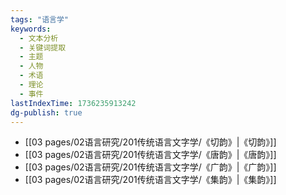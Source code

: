```yaml
---
tags: "语言学"
keywords:
  - 文本分析
  - 关键词提取
  - 主题
  - 人物
  - 术语
  - 理论
  - 事件
lastIndexTime: 1736235913242
dg-publish: true
---
```

<style> .container {font-family: sans-serif; text-align: center;} .button-wrapper button {z-index: 1;height: 40px; width: 100px; margin: 10px;padding: 5px;} .excalidraw .App-menu_top .buttonList { display: flex;} .excalidraw-wrapper { height: 800px; margin: 50px; position: relative;} :root[dir="ltr"] .excalidraw .layer-ui__wrapper .zen-mode-transition.App-menu_bottom--transition-left {transform: none;} </style><script src="https://cdn.jsdelivr.net/npm/react@17/umd/react.production.min.js"></script><script src="https://cdn.jsdelivr.net/npm/react-dom@17/umd/react-dom.production.min.js"></script><script type="text/javascript" src="https://cdn.jsdelivr.net/npm/@excalidraw/excalidraw@0/dist/excalidraw.production.min.js"></script><div id="韵书_2023-05-22_1206.38.excalidraw.md1"></div><script>(function(){const InitialData={"type":"excalidraw","version":2,"source":"https://github.com/zsviczian/obsidian-excalidraw-plugin/releases/tag/1.8.26","elements":[{"type":"rectangle","version":38,"versionNonce":1538378425,"isDeleted":false,"id":"r0BCu1qEIPXHy8bZx0bpJ","fillStyle":"hachure","strokeWidth":1,"strokeStyle":"solid","roughness":1,"opacity":100,"angle":0,"x":-723.6456909179688,"y":-219.83201599121094,"strokeColor":"#000000","backgroundColor":"transparent","width":113,"height":59,"seed":1073364599,"groupIds":[],"roundness":{"type":3},"boundElements":[{"type":"text","id":"aweAjrHB"},{"id":"32mJoSTkhvkAFrf1tFh34","type":"arrow"},{"id":"5zkgqqqUY1Ag_N3GyFnOm","type":"arrow"}],"updated":1684728583327,"link":null,"locked":false},{"type":"text","version":8,"versionNonce":1384726073,"isDeleted":false,"id":"aweAjrHB","fillStyle":"hachure","strokeWidth":1,"strokeStyle":"solid","roughness":1,"opacity":100,"angle":0,"x":-687.1456909179688,"y":-202.33201599121094,"strokeColor":"#000000","backgroundColor":"transparent","width":40,"height":24,"seed":288970647,"groupIds":[],"roundness":null,"boundElements":[],"updated":1684728427126,"link":null,"locked":false,"fontSize":20,"fontFamily":4,"text":"广韵","rawText":"广韵","textAlign":"center","verticalAlign":"middle","containerId":"r0BCu1qEIPXHy8bZx0bpJ","originalText":"广韵","lineHeight":1.2,"baseline":18},{"type":"rectangle","version":69,"versionNonce":102674679,"isDeleted":false,"id":"7s3_NutVgPA5GPKXD178X","fillStyle":"hachure","strokeWidth":1,"strokeStyle":"solid","roughness":1,"opacity":100,"angle":0,"x":-716.5028686523438,"y":-75.18913269042969,"strokeColor":"#000000","backgroundColor":"transparent","width":113,"height":59,"seed":1752379127,"groupIds":[],"roundness":{"type":3},"boundElements":[{"type":"text","id":"CfJrav8B"},{"id":"HuONu9beKz5XTEOtgk9NO","type":"arrow"}],"updated":1684728579523,"link":null,"locked":false},{"type":"text","version":48,"versionNonce":92768633,"isDeleted":false,"id":"CfJrav8B","fillStyle":"hachure","strokeWidth":1,"strokeStyle":"solid","roughness":1,"opacity":100,"angle":0,"x":-700.0028686523438,"y":-57.68913269042969,"strokeColor":"#000000","backgroundColor":"transparent","width":80,"height":24,"seed":239089687,"groupIds":[],"roundness":null,"boundElements":[],"updated":1684728479284,"link":null,"locked":false,"fontSize":20,"fontFamily":4,"text":"景德韵略","rawText":"景德韵略","textAlign":"center","verticalAlign":"middle","containerId":"7s3_NutVgPA5GPKXD178X","originalText":"景德韵略","lineHeight":1.2,"baseline":18},{"type":"rectangle","version":118,"versionNonce":791378455,"isDeleted":false,"id":"w1uNJw_Mnqw8pFmlXk4XU","fillStyle":"hachure","strokeWidth":1,"strokeStyle":"solid","roughness":1,"opacity":100,"angle":0,"x":-942.3956909179688,"y":-70.72489929199219,"strokeColor":"#000000","backgroundColor":"transparent","width":113,"height":59,"seed":1954493527,"groupIds":[],"roundness":{"type":3},"boundElements":[{"type":"text","id":"1mKU8HOJ"},{"id":"HuONu9beKz5XTEOtgk9NO","type":"arrow"}],"updated":1684728579523,"link":null,"locked":false},{"type":"text","version":92,"versionNonce":1009681657,"isDeleted":false,"id":"1mKU8HOJ","fillStyle":"hachure","strokeWidth":1,"strokeStyle":"solid","roughness":1,"opacity":100,"angle":0,"x":-915.8956909179688,"y":-53.22489929199219,"strokeColor":"#000000","backgroundColor":"transparent","width":60,"height":24,"seed":962892151,"groupIds":[],"roundness":null,"boundElements":[],"updated":1684728484156,"link":null,"locked":false,"fontSize":20,"fontFamily":4,"text":"平水韵","rawText":"平水韵","textAlign":"center","verticalAlign":"middle","containerId":"w1uNJw_Mnqw8pFmlXk4XU","originalText":"平水韵","lineHeight":1.2,"baseline":18},{"type":"rectangle","version":157,"versionNonce":452231351,"isDeleted":false,"id":"MxmVGrMNnJnSxdiSaKxtt","fillStyle":"hachure","strokeWidth":1,"strokeStyle":"solid","roughness":1,"opacity":100,"angle":0,"x":-945.9671020507812,"y":-219.83201599121094,"strokeColor":"#000000","backgroundColor":"transparent","width":113,"height":59,"seed":1132813047,"groupIds":[],"roundness":{"type":3},"boundElements":[{"type":"text","id":"HRfiJJrM"},{"id":"32mJoSTkhvkAFrf1tFh34","type":"arrow"}],"updated":1684728575523,"link":null,"locked":false},{"type":"text","version":132,"versionNonce":1985440953,"isDeleted":false,"id":"HRfiJJrM","fillStyle":"hachure","strokeWidth":1,"strokeStyle":"solid","roughness":1,"opacity":100,"angle":0,"x":-909.4671020507812,"y":-202.33201599121094,"strokeColor":"#000000","backgroundColor":"transparent","width":40,"height":24,"seed":506258455,"groupIds":[],"roundness":null,"boundElements":[],"updated":1684728455867,"link":null,"locked":false,"fontSize":20,"fontFamily":4,"text":"切韵","rawText":"切韵","textAlign":"center","verticalAlign":"middle","containerId":"MxmVGrMNnJnSxdiSaKxtt","originalText":"切韵","lineHeight":1.2,"baseline":18},{"type":"rectangle","version":210,"versionNonce":416198551,"isDeleted":false,"id":"a3_RZsIWBLMLb4Y3dDl-i","fillStyle":"hachure","strokeWidth":1,"strokeStyle":"solid","roughness":1,"opacity":100,"angle":0,"x":-723.6456909179688,"y":-360.0105743408203,"strokeColor":"#000000","backgroundColor":"transparent","width":113,"height":59,"seed":1110439991,"groupIds":[],"roundness":{"type":3},"boundElements":[{"type":"text","id":"Il6ed8bR"}],"updated":1684728433610,"link":null,"locked":false},{"type":"text","version":186,"versionNonce":638774679,"isDeleted":false,"id":"Il6ed8bR","fillStyle":"hachure","strokeWidth":1,"strokeStyle":"solid","roughness":1,"opacity":100,"angle":0,"x":-687.1456909179688,"y":-342.5105743408203,"strokeColor":"#000000","backgroundColor":"transparent","width":40,"height":24,"seed":1074911575,"groupIds":[],"roundness":null,"boundElements":[],"updated":1684728461476,"link":null,"locked":false,"fontSize":20,"fontFamily":4,"text":"玉篇","rawText":"玉篇","textAlign":"center","verticalAlign":"middle","containerId":"a3_RZsIWBLMLb4Y3dDl-i","originalText":"玉篇","lineHeight":1.2,"baseline":18},{"type":"rectangle","version":259,"versionNonce":788571959,"isDeleted":false,"id":"h39aS-5hQlkm2HF8mwSu8","fillStyle":"hachure","strokeWidth":1,"strokeStyle":"solid","roughness":1,"opacity":100,"angle":0,"x":-485.25286865234375,"y":-362.6891632080078,"strokeColor":"#000000","backgroundColor":"transparent","width":113,"height":59,"seed":1457048535,"groupIds":[],"roundness":{"type":3},"boundElements":[{"type":"text","id":"D7jIBa5S"}],"updated":1684728434943,"link":null,"locked":false},{"type":"text","version":233,"versionNonce":357746745,"isDeleted":false,"id":"D7jIBa5S","fillStyle":"hachure","strokeWidth":1,"strokeStyle":"solid","roughness":1,"opacity":100,"angle":0,"x":-448.75286865234375,"y":-345.1891632080078,"strokeColor":"#000000","backgroundColor":"transparent","width":40,"height":24,"seed":1537161463,"groupIds":[],"roundness":null,"boundElements":[],"updated":1684728465203,"link":null,"locked":false,"fontSize":20,"fontFamily":4,"text":"类篇","rawText":"类篇","textAlign":"center","verticalAlign":"middle","containerId":"h39aS-5hQlkm2HF8mwSu8","originalText":"类篇","lineHeight":1.2,"baseline":18},{"type":"rectangle","version":304,"versionNonce":880413593,"isDeleted":false,"id":"HcqRW1y3xqbHTDmZBngRp","fillStyle":"hachure","strokeWidth":1,"strokeStyle":"solid","roughness":1,"opacity":100,"angle":0,"x":-477.21710205078125,"y":-222.5105743408203,"strokeColor":"#000000","backgroundColor":"transparent","width":113,"height":59,"seed":955425239,"groupIds":[],"roundness":{"type":3},"boundElements":[{"type":"text","id":"LHCKeZ10"},{"id":"5zkgqqqUY1Ag_N3GyFnOm","type":"arrow"}],"updated":1684728583327,"link":null,"locked":false},{"type":"text","version":277,"versionNonce":2062622967,"isDeleted":false,"id":"LHCKeZ10","fillStyle":"hachure","strokeWidth":1,"strokeStyle":"solid","roughness":1,"opacity":100,"angle":0,"x":-440.71710205078125,"y":-205.0105743408203,"strokeColor":"#000000","backgroundColor":"transparent","width":40,"height":24,"seed":1208897271,"groupIds":[],"roundness":null,"boundElements":[],"updated":1684728470619,"link":null,"locked":false,"fontSize":20,"fontFamily":4,"text":"集韵","rawText":"集韵","textAlign":"center","verticalAlign":"middle","containerId":"HcqRW1y3xqbHTDmZBngRp","originalText":"集韵","lineHeight":1.2,"baseline":18},{"type":"rectangle","version":341,"versionNonce":752408695,"isDeleted":false,"id":"6605ad8bRE3Cd_V-zCt08","fillStyle":"hachure","strokeWidth":1,"strokeStyle":"solid","roughness":1,"opacity":100,"angle":0,"x":-470.96710205078125,"y":-69.83201599121094,"strokeColor":"#000000","backgroundColor":"transparent","width":113,"height":59,"seed":894924055,"groupIds":[],"roundness":{"type":3},"boundElements":[{"type":"text","id":"lATpWyV3"}],"updated":1684728439660,"link":null,"locked":false},{"type":"text","version":317,"versionNonce":218069847,"isDeleted":false,"id":"lATpWyV3","fillStyle":"hachure","strokeWidth":1,"strokeStyle":"solid","roughness":1,"opacity":100,"angle":0,"x":-454.46710205078125,"y":-52.33201599121094,"strokeColor":"#000000","backgroundColor":"transparent","width":80,"height":24,"seed":1593227831,"groupIds":[],"roundness":null,"boundElements":[],"updated":1684728510782,"link":null,"locked":false,"fontSize":20,"fontFamily":4,"text":"礼部韵略","rawText":"礼部韵略","textAlign":"center","verticalAlign":"middle","containerId":"6605ad8bRE3Cd_V-zCt08","originalText":"礼部韵略","lineHeight":1.2,"baseline":18},{"type":"rectangle","version":451,"versionNonce":1197548825,"isDeleted":false,"id":"PwPbxUjCRQ1apZteVbm8t","fillStyle":"hachure","strokeWidth":1,"strokeStyle":"solid","roughness":1,"opacity":100,"angle":0,"x":-266.50274658203125,"y":-71.61772155761719,"strokeColor":"#000000","backgroundColor":"transparent","width":113,"height":59,"seed":808948503,"groupIds":[],"roundness":{"type":3},"boundElements":[{"type":"text","id":"0k9zvvQS"},{"id":"VGJMQQVhn-rPCEvfScAhs","type":"arrow"},{"id":"DPypgCYQ3SK9RECVLpLCh","type":"arrow"}],"updated":1684728598771,"link":null,"locked":false},{"type":"text","version":437,"versionNonce":1629008089,"isDeleted":false,"id":"0k9zvvQS","fillStyle":"hachure","strokeWidth":1,"strokeStyle":"solid","roughness":1,"opacity":100,"angle":0,"x":-230.00274658203125,"y":-54.11772155761719,"strokeColor":"#000000","backgroundColor":"transparent","width":40,"height":24,"seed":69408823,"groupIds":[],"roundness":null,"boundElements":[],"updated":1684728522990,"link":null,"locked":false,"fontSize":20,"fontFamily":4,"text":"增韵","rawText":"增韵","textAlign":"center","verticalAlign":"middle","containerId":"PwPbxUjCRQ1apZteVbm8t","originalText":"增韵","lineHeight":1.2,"baseline":18},{"type":"rectangle","version":503,"versionNonce":1003068729,"isDeleted":false,"id":"G6P-lEwF2SsZd37jbltMN","fillStyle":"hachure","strokeWidth":1,"strokeStyle":"solid","roughness":1,"opacity":100,"angle":0,"x":-87.93145751953125,"y":-71.61772155761719,"strokeColor":"#000000","backgroundColor":"transparent","width":113,"height":59,"seed":357704215,"groupIds":[],"roundness":{"type":3},"boundElements":[{"type":"text","id":"fAE49wwH"},{"id":"VGJMQQVhn-rPCEvfScAhs","type":"arrow"}],"updated":1684728594790,"link":null,"locked":false},{"type":"text","version":482,"versionNonce":569967319,"isDeleted":false,"id":"fAE49wwH","fillStyle":"hachure","strokeWidth":1,"strokeStyle":"solid","roughness":1,"opacity":100,"angle":0,"x":-71.43145751953125,"y":-54.11772155761719,"strokeColor":"#000000","backgroundColor":"transparent","width":80,"height":24,"seed":622053175,"groupIds":[],"roundness":null,"boundElements":[],"updated":1684728534719,"link":null,"locked":false,"fontSize":20,"fontFamily":4,"text":"洪武正韵","rawText":"洪武正韵","textAlign":"center","verticalAlign":"middle","containerId":"G6P-lEwF2SsZd37jbltMN","originalText":"洪武正韵","lineHeight":1.2,"baseline":18},{"type":"rectangle","version":538,"versionNonce":2047810041,"isDeleted":false,"id":"0vDfvelNP4oSSq28he_cs","fillStyle":"hachure","strokeWidth":1,"strokeStyle":"solid","roughness":1,"opacity":100,"angle":0,"x":-208.46710205078125,"y":45.34657287597656,"strokeColor":"#000000","backgroundColor":"transparent","width":113,"height":59,"seed":420956697,"groupIds":[],"roundness":{"type":3},"boundElements":[{"type":"text","id":"JmDd1CmV"},{"id":"DPypgCYQ3SK9RECVLpLCh","type":"arrow"}],"updated":1684728598772,"link":null,"locked":false},{"type":"text","version":512,"versionNonce":403187097,"isDeleted":false,"id":"JmDd1CmV","fillStyle":"hachure","strokeWidth":1,"strokeStyle":"solid","roughness":1,"opacity":100,"angle":0,"x":-171.96710205078125,"y":62.84657287597656,"strokeColor":"#000000","backgroundColor":"transparent","width":40,"height":24,"seed":2109654841,"groupIds":[],"roundness":null,"boundElements":[],"updated":1684728539094,"link":null,"locked":false,"fontSize":20,"fontFamily":4,"text":"韵会","rawText":"韵会","textAlign":"center","verticalAlign":"middle","containerId":"0vDfvelNP4oSSq28he_cs","originalText":"韵会","lineHeight":1.2,"baseline":18},{"type":"text","version":11,"versionNonce":1528739385,"isDeleted":false,"id":"Cbhdk2ug","fillStyle":"hachure","strokeWidth":1,"strokeStyle":"solid","roughness":1,"opacity":100,"angle":0,"x":-926.0741577148438,"y":7.4358367919921875,"strokeColor":"#000000","backgroundColor":"transparent","width":110,"height":24,"seed":1373994457,"groupIds":[],"roundness":null,"boundElements":[],"updated":1684728499281,"link":null,"locked":false,"fontSize":20,"fontFamily":4,"text":"《蒙古字韵》","rawText":"《蒙古字韵》","textAlign":"left","verticalAlign":"top","containerId":null,"originalText":"《蒙古字韵》","lineHeight":1.2,"baseline":18},{"type":"text","version":5,"versionNonce":2063067831,"isDeleted":false,"id":"YesIjqG9","fillStyle":"hachure","strokeWidth":1,"strokeStyle":"solid","roughness":1,"opacity":100,"angle":0,"x":-239.46697998046875,"y":-102.38557434082031,"strokeColor":"#000000","backgroundColor":"transparent","width":40,"height":24,"seed":1747541111,"groupIds":[],"roundness":null,"boundElements":[],"updated":1684728544453,"link":null,"locked":false,"fontSize":20,"fontFamily":4,"text":"南宋","rawText":"南宋","textAlign":"left","verticalAlign":"top","containerId":null,"originalText":"南宋","lineHeight":1.2,"baseline":18},{"type":"text","version":11,"versionNonce":12991641,"isDeleted":false,"id":"mIBv3Ybf","fillStyle":"hachure","strokeWidth":1,"strokeStyle":"solid","roughness":1,"opacity":100,"angle":0,"x":-491.252685546875,"y":28.864425659179688,"strokeColor":"#000000","backgroundColor":"transparent","width":40,"height":24,"seed":1088061497,"groupIds":[],"roundness":null,"boundElements":[],"updated":1684728553710,"link":null,"locked":false,"fontSize":20,"fontFamily":4,"text":"窄韵","rawText":"窄韵","textAlign":"left","verticalAlign":"top","containerId":null,"originalText":"窄韵","lineHeight":1.2,"baseline":18},{"type":"text","version":24,"versionNonce":562746905,"isDeleted":false,"id":"hEbN0fIs","fillStyle":"hachure","strokeWidth":1,"strokeStyle":"solid","roughness":1,"opacity":100,"angle":0,"x":-1028.752685546875,"y":-52.38557434082031,"strokeColor":"#000000","backgroundColor":"transparent","width":67.53999328613281,"height":24,"seed":938234199,"groupIds":[],"roundness":null,"boundElements":[],"updated":1684728569063,"link":null,"locked":false,"fontSize":20,"fontFamily":4,"text":"金/蒙古","rawText":"金/蒙古","textAlign":"left","verticalAlign":"top","containerId":null,"originalText":"金/蒙古","lineHeight":1.2,"baseline":18},{"type":"arrow","version":36,"versionNonce":1754241943,"isDeleted":false,"id":"32mJoSTkhvkAFrf1tFh34","fillStyle":"hachure","strokeWidth":1,"strokeStyle":"solid","roughness":1,"opacity":100,"angle":0,"x":-831.4312133789062,"y":-194.3498077392578,"strokeColor":"#000000","backgroundColor":"transparent","width":100,"height":1.785736083984375,"seed":1526094905,"groupIds":[],"roundness":{"type":2},"boundElements":[],"updated":1684728690133,"link":null,"locked":false,"startBinding":{"elementId":"MxmVGrMNnJnSxdiSaKxtt","gap":1.535888671875,"focus":-0.0977229577837791},"endBinding":{"elementId":"r0BCu1qEIPXHy8bZx0bpJ","gap":7.7855224609375,"focus":0.22785116104287173},"lastCommittedPoint":null,"startArrowhead":null,"endArrowhead":"arrow","points":[[0,0],[100,-1.785736083984375]]},{"type":"arrow","version":38,"versionNonce":902365815,"isDeleted":false,"id":"HuONu9beKz5XTEOtgk9NO","fillStyle":"hachure","strokeWidth":1,"strokeStyle":"solid","roughness":1,"opacity":100,"angle":0,"x":-728.7526245117188,"y":-40.77836608886719,"strokeColor":"#000000","backgroundColor":"transparent","width":98.21429443359375,"height":2.6785888671875,"seed":1134992153,"groupIds":[],"roundness":{"type":2},"boundElements":[],"updated":1684728690130,"link":null,"locked":false,"startBinding":{"elementId":"7s3_NutVgPA5GPKXD178X","gap":12.249755859375,"focus":-0.21860731593530294},"endBinding":{"elementId":"w1uNJw_Mnqw8pFmlXk4XU","gap":2.42877197265625,"focus":-0.12368236626102382},"lastCommittedPoint":null,"startArrowhead":null,"endArrowhead":"arrow","points":[[0,0],[-98.21429443359375,-2.6785888671875]]},{"type":"arrow","version":23,"versionNonce":1969623223,"isDeleted":false,"id":"5zkgqqqUY1Ag_N3GyFnOm","fillStyle":"hachure","strokeWidth":1,"strokeStyle":"solid","roughness":1,"opacity":100,"angle":0,"x":-605.5383911132812,"y":-197.02839660644537,"strokeColor":"#000000","backgroundColor":"transparent","width":118.74999999999989,"height":1.78570556640625,"seed":1190270681,"groupIds":[],"roundness":{"type":2},"boundElements":[],"updated":1684728690142,"link":null,"locked":false,"startBinding":{"elementId":"r0BCu1qEIPXHy8bZx0bpJ","gap":5.1072998046875,"focus":-0.19011637030813242},"endBinding":{"elementId":"HcqRW1y3xqbHTDmZBngRp","gap":9.5712890625,"focus":0.22395918695130804},"lastCommittedPoint":null,"startArrowhead":null,"endArrowhead":"arrow","points":[[0,0],[118.74999999999989,-1.78570556640625]]},{"type":"arrow","version":23,"versionNonce":535140375,"isDeleted":false,"id":"VGJMQQVhn-rPCEvfScAhs","fillStyle":"hachure","strokeWidth":1,"strokeStyle":"solid","roughness":1,"opacity":100,"angle":0,"x":-145.7169189453125,"y":-35.42124938964844,"strokeColor":"#000000","backgroundColor":"transparent","width":46.428466796875,"height":0,"seed":1346842745,"groupIds":[],"roundness":{"type":2},"boundElements":[],"updated":1684728690153,"link":null,"locked":false,"startBinding":{"elementId":"PwPbxUjCRQ1apZteVbm8t","gap":7.78582763671875,"focus":0.22699905654131355},"endBinding":{"elementId":"G6P-lEwF2SsZd37jbltMN","gap":11.35699462890625,"focus":-0.22699905654131355},"lastCommittedPoint":null,"startArrowhead":null,"endArrowhead":"arrow","points":[[0,0],[46.428466796875,0]]},{"type":"arrow","version":21,"versionNonce":969440567,"isDeleted":false,"id":"DPypgCYQ3SK9RECVLpLCh","fillStyle":"hachure","strokeWidth":1,"strokeStyle":"solid","roughness":1,"opacity":100,"angle":0,"x":-201.0740966796875,"y":-2.3855438232421875,"strokeColor":"#000000","backgroundColor":"transparent","width":2.6785888671875,"height":37.5,"seed":385060377,"groupIds":[],"roundness":{"type":2},"boundElements":[],"updated":1684728690157,"link":null,"locked":false,"startBinding":{"elementId":"PwPbxUjCRQ1apZteVbm8t","gap":10.232177734375,"focus":-0.10392278155548741},"endBinding":{"elementId":"0vDfvelNP4oSSq28he_cs","gap":10.23211669921875,"focus":-0.7437722881722336},"lastCommittedPoint":null,"startArrowhead":null,"endArrowhead":"arrow","points":[[0,0],[2.6785888671875,37.5]]},{"type":"line","version":31,"versionNonce":1948223481,"isDeleted":false,"id":"IKmuC9x9hh_vJ0QCJNEvz","fillStyle":"hachure","strokeWidth":1,"strokeStyle":"solid","roughness":1,"opacity":100,"angle":0,"x":-674.2884521484375,"y":-294.3497772216797,"strokeColor":"#000000","backgroundColor":"transparent","width":2.67852783203125,"height":64.28570556640625,"seed":283865817,"groupIds":[],"roundness":{"type":2},"boundElements":[],"updated":1684728606764,"link":null,"locked":false,"startBinding":null,"endBinding":null,"lastCommittedPoint":null,"startArrowhead":null,"endArrowhead":null,"points":[[0,0],[2.67852783203125,64.28570556640625]]},{"type":"line","version":31,"versionNonce":143914489,"isDeleted":false,"id":"Wp7l6bFO2y1pceZcaZFJD","fillStyle":"hachure","strokeWidth":1,"strokeStyle":"solid","roughness":1,"opacity":100,"angle":0,"x":-431.431396484375,"y":-299.70692443847656,"strokeColor":"#000000","backgroundColor":"transparent","width":0.8929443359375,"height":74.10714721679688,"seed":180232409,"groupIds":[],"roundness":{"type":2},"boundElements":[],"updated":1684728611115,"link":null,"locked":false,"startBinding":null,"endBinding":null,"lastCommittedPoint":null,"startArrowhead":null,"endArrowhead":null,"points":[[0,0],[0.8929443359375,74.10714721679688]]},{"type":"line","version":20,"versionNonce":1155891897,"isDeleted":false,"id":"3XXq3B-3tDQISz7LSerKT","fillStyle":"hachure","strokeWidth":1,"strokeStyle":"solid","roughness":1,"opacity":100,"angle":0,"x":-673.3956298828125,"y":-155.06407165527344,"strokeColor":"#000000","backgroundColor":"transparent","width":7.14288330078125,"height":78.57144165039062,"seed":1934180887,"groupIds":[],"roundness":{"type":2},"boundElements":[],"updated":1684728614865,"link":null,"locked":false,"startBinding":null,"endBinding":null,"lastCommittedPoint":null,"startArrowhead":null,"endArrowhead":null,"points":[[0,0],[7.14288330078125,78.57144165039062]]},{"type":"line","version":25,"versionNonce":497841879,"isDeleted":false,"id":"OHYWFc-8c4F94jV-fghMM","fillStyle":"hachure","strokeWidth":1,"strokeStyle":"solid","roughness":1,"opacity":100,"angle":0,"x":-426.967041015625,"y":-159.5283660888672,"strokeColor":"#000000","backgroundColor":"transparent","width":8.03564453125,"height":86.60714721679688,"seed":137617751,"groupIds":[],"roundness":{"type":2},"boundElements":[],"updated":1684728616998,"link":null,"locked":false,"startBinding":null,"endBinding":null,"lastCommittedPoint":null,"startArrowhead":null,"endArrowhead":null,"points":[[0,0],[8.03564453125,86.60714721679688]]},{"type":"line","version":32,"versionNonce":1858106393,"isDeleted":false,"id":"gPHro6SJ9L43ufdZ5zYCk","fillStyle":"hachure","strokeWidth":1,"strokeStyle":"solid","roughness":1,"opacity":100,"angle":0,"x":-357.32415771484375,"y":-41.67118835449219,"strokeColor":"#000000","backgroundColor":"transparent","width":87.5,"height":0.892822265625,"seed":12944375,"groupIds":[],"roundness":{"type":2},"boundElements":[],"updated":1684728623247,"link":null,"locked":false,"startBinding":null,"endBinding":null,"lastCommittedPoint":null,"startArrowhead":null,"endArrowhead":null,"points":[[0,0],[87.5,0.892822265625]]},{"id":"VFyuaL85","type":"text","x":-995.051810524681,"y":100.95871156634712,"width":325,"height":120,"angle":0,"strokeColor":"#000000","backgroundColor":"transparent","fillStyle":"hachure","strokeWidth":1,"strokeStyle":"solid","roughness":1,"opacity":100,"groupIds":[],"roundness":null,"seed":475119191,"version":91,"versionNonce":1074566231,"isDeleted":false,"boundElements":null,"updated":1684728748664,"link":null,"locked":false,"text":"《平水韵》系韵书 \n王文郁《新刊韵略》\n刘渊《《壬子新刊礼部韵略》（已佚）\n阴时夫《韵府群玉》\n《佩文韵府》等","rawText":"《平水韵》系韵书 \n王文郁《新刊韵略》\n刘渊《《壬子新刊礼部韵略》（已佚）\n阴时夫《韵府群玉》\n《佩文韵府》等","fontSize":20,"fontFamily":4,"textAlign":"left","verticalAlign":"top","baseline":114,"containerId":null,"originalText":"《平水韵》系韵书 \n王文郁《新刊韵略》\n刘渊《《壬子新刊礼部韵略》（已佚）\n阴时夫《韵府群玉》\n《佩文韵府》等","lineHeight":1.2},{"id":"dZ2gHBxu","type":"text","x":-460.5280475038477,"y":118.81580792051363,"width":210,"height":96,"angle":0,"strokeColor":"#000000","backgroundColor":"transparent","fillStyle":"hachure","strokeWidth":1,"strokeStyle":"solid","roughness":1,"opacity":100,"groupIds":[],"roundness":null,"seed":1600988951,"version":25,"versionNonce":1730354327,"isDeleted":false,"boundElements":null,"updated":1684728783181,"link":null,"locked":false,"text":"《礼部韵略》系韵书\n《附释文礼部韵略》\n《增修互注礼部韵略等》\n《洪武正韵》","rawText":"《礼部韵略》系韵书\n《附释文礼部韵略》\n《增修互注礼部韵略等》\n《洪武正韵》","fontSize":20,"fontFamily":4,"textAlign":"left","verticalAlign":"top","baseline":90,"containerId":null,"originalText":"《礼部韵略》系韵书\n《附释文礼部韵略》\n《增修互注礼部韵略等》\n《洪武正韵》","lineHeight":1.2}],"appState":{"theme":"light","viewBackgroundColor":"#ffffff","currentItemStrokeColor":"#000000","currentItemBackgroundColor":"transparent","currentItemFillStyle":"hachure","currentItemStrokeWidth":1,"currentItemStrokeStyle":"solid","currentItemRoughness":1,"currentItemOpacity":100,"currentItemFontFamily":4,"currentItemFontSize":20,"currentItemTextAlign":"left","currentItemStartArrowhead":null,"currentItemEndArrowhead":"arrow","scrollX":901.1902382590561,"scrollY":616.0985597552672,"zoom":{"value":0.7500000000000002},"currentItemRoundness":"round","gridSize":null,"colorPalette":{},"currentStrokeOptions":null,"previousGridSize":null},"files":{}};InitialData.scrollToContent=true;App=()=>{const e=React.useRef(null),t=React.useRef(null),[n,i]=React.useState({width:void 0,height:void 0});return React.useEffect(()=>{i({width:t.current.getBoundingClientRect().width,height:t.current.getBoundingClientRect().height});const e=()=>{i({width:t.current.getBoundingClientRect().width,height:t.current.getBoundingClientRect().height})};return window.addEventListener("resize",e),()=>window.removeEventListener("resize",e)},[t]),React.createElement(React.Fragment,null,React.createElement("div",{className:"excalidraw-wrapper",ref:t},React.createElement(ExcalidrawLib.Excalidraw,{ref:e,width:n.width,height:n.height,initialData:InitialData,viewModeEnabled:!0,zenModeEnabled:!0,gridModeEnabled:!1})))},excalidrawWrapper=document.getElementById("韵书_2023-05-22_1206.38.excalidraw.md1");ReactDOM.render(React.createElement(App),excalidrawWrapper);})();</script>

- [[03 pages/02语言研究/201传统语言文字学/《切韵》\|《切韵》]]
- [[03 pages/02语言研究/201传统语言文字学/《唐韵》\|《唐韵》]]
- [[03 pages/02语言研究/201传统语言文字学/《广韵》\|《广韵》]]
- [[03 pages/02语言研究/201传统语言文字学/《集韵》\|《集韵》]]

